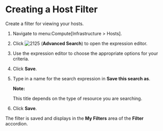 # Creating a Host Filter

Create a filter for viewing your hosts.

1.  Navigate to menu:Compute\[Infrastructure \> Hosts\].

2.  Click ![2125](../images/2125.png) (**Advanced Search**) to open the
    expression editor.

3.  Use the expression editor to choose the appropriate options for your
    criteria.

4.  Click **Save**.

5.  Type in a name for the search expression in **Save this search as**.

    **Note:**

    This title depends on the type of resource you are searching.

    </div>

6.  Click **Save**.

The filter is saved and displays in the **My Filters** area of the
**Filter** accordion.
